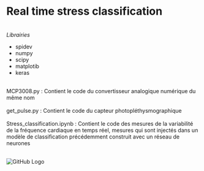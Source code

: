 # Real time stress classification
<br/>
<i>Librairies</i>
 <ul>
  <li>spidev</li>
  <li>numpy</li>
  <li>scipy</li>
  <li>matplotib</li>
  <li>keras</li>
</ul> 
<br/>
MCP3008.py : Contient le code du convertisseur analogique numérique du même nom 
<br/><br/>
get_pulse.py : Contient le code du capteur photopléthysmographique
<br/><br/>
Stress_classification.ipynb : Contient le code des mesures de la variabilité de la fréquence cardiaque en temps réel, mesures qui sont injectés dans un modèle de classification précédemment construit avec un réseau de neurones
<br/>
<br/>


![GitHub Logo](/images/schéma_final.png)
